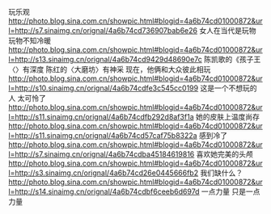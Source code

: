 玩乐观
http://photo.blog.sina.com.cn/showpic.html#blogid=4a6b74cd01000872&url=http://s7.sinaimg.cn/orignal/4a6b74cd736907bab6e26
女人在当代是玩物
玩物不知冷暖
http://photo.blog.sina.com.cn/showpic.html#blogid=4a6b74cd01000872&url=http://s13.sinaimg.cn/orignal/4a6b74cd9429d48690e7c
陈凯歌的《孩子王〈〉有深度
陈红的〈大磨坊〉有神采
现在，他俩和大众彼此相玩
http://photo.blog.sina.com.cn/showpic.html#blogid=4a6b74cd01000872&url=http://s10.sinaimg.cn/orignal/4a6b74cdfe3c545cc0199
这是一个不想玩的人
太可怜了
http://photo.blog.sina.com.cn/showpic.html#blogid=4a6b74cd01000872&url=http://s11.sinaimg.cn/orignal/4a6b74cdfb292d8af3f1a
她的皮肤上温度尚存
http://photo.blog.sina.com.cn/showpic.html#blogid=4a6b74cd01000872&url=http://s11.sinaimg.cn/orignal/4a6b74cd57caf75b8322a
感到冷了
http://photo.blog.sina.com.cn/showpic.html#blogid=4a6b74cd01000872&url=http://s7.sinaimg.cn/orignal/4a6b74cdba45184619816
喜欢她完美的头颅
http://photo.blog.sina.com.cn/showpic.html#blogid=4a6b74cd01000872&url=http://s3.sinaimg.cn/orignal/4a6b74cd26e0445666fb2
我们缺什么？
http://photo.blog.sina.com.cn/showpic.html#blogid=4a6b74cd01000872&url=http://s14.sinaimg.cn/orignal/4a6b74cdbf6ceeb6d697d
一点力量
只是一点力量
